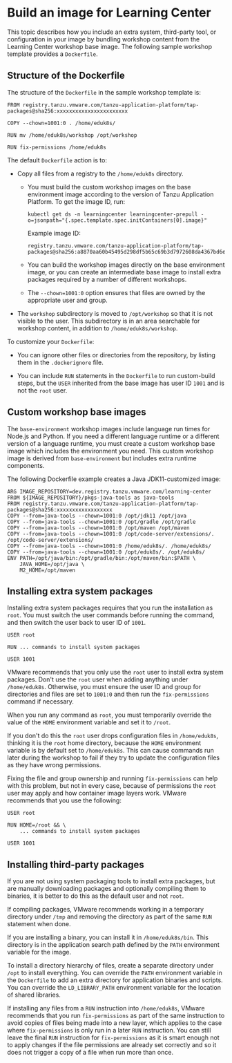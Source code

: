 # Build an image for Learning Center

This topic describes how you include an extra system, third-party tool, or configuration in your image
by bundling workshop content from the Learning Center workshop base image.
The following sample workshop template provides a `Dockerfile`.

## <a id="structure-of-dockerfile"></a>Structure of the Dockerfile

The structure of the `Dockerfile` in the sample workshop template is:

```text
FROM registry.tanzu.vmware.com/tanzu-application-platform/tap-packages@sha256:xxxxxxxxxxxxxxxxxxxxxxx

COPY --chown=1001:0 . /home/eduk8s/

RUN mv /home/eduk8s/workshop /opt/workshop

RUN fix-permissions /home/eduk8s
```

The default `Dockerfile` action is to:

- Copy all files from a registry to the `/home/eduk8s` directory.

  - You must build the custom workshop images on the base environment image according to the version
    of Tanzu Application Platform. To get the image ID, run:

      ```console
      kubectl get ds -n learningcenter learningcenter-prepull -o=jsonpath="{.spec.template.spec.initContainers[0].image}"
      ```

      Example image ID:

      ```console
      registry.tanzu.vmware.com/tanzu-application-platform/tap-packages@sha256:a8870aa60b45495d298df5b65c69b3d7972608da4367bd6e69d6e392ac969dd4
      ```

  - You can build the workshop images directly on the base environment image, or you can create an
    intermediate base image to install extra packages required by a number of different workshops.

  - The `--chown=1001:0` option ensures that files are owned by the appropriate user and group.

- The `workshop` subdirectory is moved to `/opt/workshop` so that it is not visible to the user.
  This subdirectory is in an area searchable for workshop content, in addition to `/home/eduk8s/workshop`.

To customize your `Dockerfile`:

- You can ignore other files or directories from the repository, by listing them in the `.dockerignore` file.

- You can include `RUN` statements in the `Dockerfile` to run custom-build steps, but the `USER` inherited
  from the base image has user ID `1001` and is not the `root` user.

## <a id="custom-workshop-base-imgs"></a>Custom workshop base images

The `base-environment` workshop images include language run times for Node.js and Python. If you need a different language runtime or a different version of a language runtime, you must create a custom workshop base image which includes the environment you need. This custom workshop image is derived from `base-environment` but includes extra runtime components.

The following Dockerfile example creates a Java JDK11-customized image:

```text
ARG IMAGE_REPOSITORY=dev.registry.tanzu.vmware.com/learning-center
FROM ${IMAGE_REPOSITORY}/pkgs-java-tools as java-tools
FROM registry.tanzu.vmware.com/tanzu-application-platform/tap-packages@sha256:xxxxxxxxxxxxxxxxxx
COPY --from=java-tools --chown=1001:0 /opt/jdk11 /opt/java
COPY --from=java-tools --chown=1001:0 /opt/gradle /opt/gradle
COPY --from=java-tools --chown=1001:0 /opt/maven /opt/maven
COPY --from=java-tools --chown=1001:0 /opt/code-server/extensions/.  /opt/code-server/extensions/
COPY --from=java-tools --chown=1001:0 /home/eduk8s/. /home/eduk8s/
COPY --from=java-tools --chown=1001:0 /opt/eduk8s/. /opt/eduk8s/
ENV PATH=/opt/java/bin:/opt/gradle/bin:/opt/maven/bin:$PATH \
    JAVA_HOME=/opt/java \
    M2_HOME=/opt/maven
```


## <a id="install-extra-system-pkgs"></a>Installing extra system packages

Installing extra system packages requires that you run the installation as `root`. You must switch the user commands before running the command, and then switch the user back to user ID of `1001`.

```text
USER root

RUN ... commands to install system packages

USER 1001
```

VMware recommends that you only use the `root` user to install extra system packages. Don't use the `root` user when adding anything under `/home/eduk8s`. Otherwise, you must ensure the user ID and group for directories and files are set to `1001:0` and then run the `fix-permissions` command if necessary.

When you run any command as `root`, you must temporarily override the value of the `HOME` environment variable and set it to `/root`.

If you don't do this the `root` user drops configuration files in `/home/eduk8s`, thinking it is the `root` home directory, because the `HOME` environment variable is by default set to `/home/eduk8s`. This can cause commands run later during the workshop to fail if they try to update the configuration files as they have wrong permissions.

Fixing the file and group ownership and running `fix-permissions` can help with this problem, but not in every case, because of permissions the `root` user may apply and how container image layers work. VMware recommends that you use the following:

```text
USER root

RUN HOME=/root && \
    ... commands to install system packages

USER 1001
```

## <a id="install-third-party-pkgs"></a>Installing third-party packages

If you are not using system packaging tools to install extra packages, but are manually downloading packages and optionally compiling them to binaries, it is better to do this as the default user and not `root`.

If compiling packages, VMware recommends working in a temporary directory under `/tmp` and removing the directory as part of the same `RUN` statement when done.

If you are installing a binary, you can install it in `/home/eduk8s/bin`. This directory is in the application search path defined by the `PATH` environment variable for the image.

To install a directory hierarchy of files, create a separate directory under `/opt` to install everything. You can override the `PATH` environment variable in the `Dockerfile` to add an extra directory for application binaries and scripts. You can override the `LD_LIBRARY_PATH` environment variable for the location of shared libraries.

If installing any files from a `RUN` instruction into `/home/eduk8s`, VMware recommends that you run `fix-permissions` as part of the same instruction to avoid copies of files being made into a new layer, which applies to the case where `fix-permissions` is only run in a later `RUN` instruction. You can still leave the final `RUN` instruction for `fix-permissions` as it is smart enough not to apply changes if the file permissions are already set correctly and so it does not trigger a copy of a file when run more than once.
